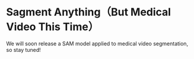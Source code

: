 # Sagment Anything（But Medical Video This Time）
We will soon release a SAM model applied to medical video segmentation, so stay tuned!
